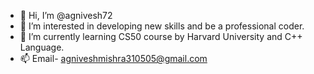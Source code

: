 - 👋 Hi, I’m @agnivesh72
- 👀 I’m interested in developing new skills and be a professional coder.
- 🌱 I’m currently learning CS50 course by Harvard University and C++ Language.
- 📫 Email- agniveshmishra310505@gmail.com
<!---
agnivesh72/agnivesh72 is a ✨ special ✨ repository because its `README.md` (this file) appears on your GitHub profile.
You can click the Preview link to take a look at your changes.
--->
